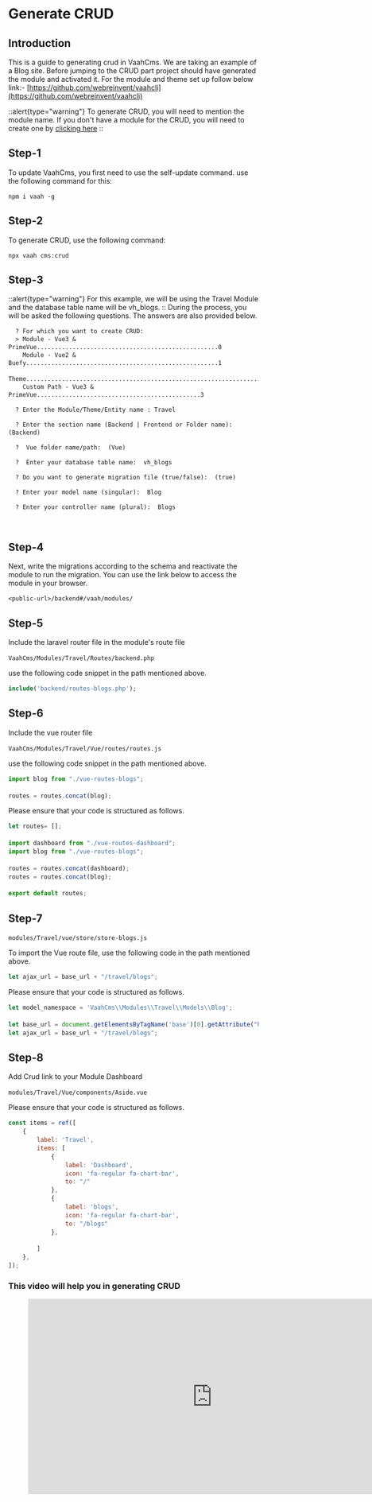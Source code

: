 # Generate CRUD 

## Introduction

This is a guide to generating crud in VaahCms. We are taking an example of a Blog site.
Before jumping to the CRUD part project should have generated the module and activated it.
For the module and theme set up follow below link:-
[https://github.com/webreinvent/vaahcli](https://github.com/webreinvent/vaahcli)

::alert{type="warning"}
To generate CRUD, you will need to mention the module name. If you don't have a module for the CRUD, you will need to create one by 
[clicking here](https://docs.vaah.dev/vaahcms-2/backend/generate-module)
::

## Step-1
To update VaahCms, you first need to use the self-update command. 
use the following command for this:
```shell
npm i vaah -g
```

## Step-2
To generate CRUD, use the following command:

```shell
npx vaah cms:crud
```

## Step-3
::alert{type="warning"}
For this example, we will be using the Travel Module and the database table name will be vh_blogs.
::
During the process, you will be asked the following questions. The answers are also provided below.
``` shell
  ? For which you want to create CRUD:
  > Module - Vue3 & PrimeVue...................................................0
    Module - Vue2 & Buefy......................................................1
    Theme......................................................................2
    Custom Path - Vue3 & PrimeVue..............................................3
 ```
``` shell
  ? Enter the Module/Theme/Entity name : Travel
 ```

``` shell
  ? Enter the section name (Backend | Frontend or Folder name):  (Backend)
 ```
``` shell
  ?  Vue folder name/path:  (Vue)
 ```

``` shell
  ?  Enter your database table name:  vh_blogs
 ```

``` shell
  ? Do you want to generate migration file (true/false):  (true)
 ```
``` shell
  ? Enter your model name (singular):  Blog
 ```
``` shell
  ? Enter your controller name (plural):  Blogs
 ```

<img :src="/images/crud-generate-2.png">

## Step-4
Next, write the migrations according to the schema and reactivate the module to run the migration.
You can use the link below to access the module in your browser.
```http request
<public-url>/backend#/vaah/modules/
```
## Step-5
Include the laravel router file in the module's route file

```VaahCms/Modules/Travel/Routes/backend.php```

use the following code snippet in the path mentioned above.
```php
include('backend/routes-blogs.php');
```

## Step-6
Include the vue router file

```VaahCms/Modules/Travel/Vue/routes/routes.js```

use the following code snippet in the path mentioned above.
``` js
import blog from "./vue-routes-blogs";
   
routes = routes.concat(blog);
```
Please ensure that your code is structured as follows.
``` js
let routes= [];

import dashboard from "./vue-routes-dashboard";
import blog from "./vue-routes-blogs";

routes = routes.concat(dashboard);
routes = routes.concat(blog);

export default routes;
```

## Step-7

```modules/Travel/vue/store/store-blogs.js```

To import the Vue route file,
use the following code in the path mentioned above.
```js
let ajax_url = base_url + "/travel/blogs";
```
Please ensure that your code is structured as follows.

```js
let model_namespace = 'VaahCms\\Modules\\Travel\\Models\\Blog';

let base_url = document.getElementsByTagName('base')[0].getAttribute("href");
let ajax_url = base_url + "/travel/blogs";
```
## Step-8
Add Crud link to your Module Dashboard

```modules/Travel/Vue/components/Aside.vue```

Please ensure that your code is structured as follows.

```js
const items = ref([
    {
        label: 'Travel',
        items: [
            {
                label: 'Dashboard',
                icon: 'fa-regular fa-chart-bar',
                to: "/"
            },
            {
                label: 'blogs',
                icon: 'fa-regular fa-chart-bar',
                to: "/blogs"
            },

        ]
    },
]);
```

### This video will help you in generating CRUD

<figure>
  <iframe width="740" height="393" src="https://www.youtube.com/embed/8yc_OM6pIh8" title="VaahCMS 2.x + Vue3 | How to create CRUD and use pre-configured vue 3 app" frameborder="0" allow="accelerometer; autoplay; clipboard-write; encrypted-media; gyroscope; picture-in-picture; web-share" allowfullscreen></iframe> 
</figure>



